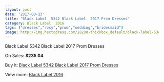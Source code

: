 ```yaml
---
layout: post
date: '2017-08-13'
title: "Black Label  5342 Black Label  2017 Prom Dresses"
category: Black Label  2016
tags: ["dresses","rosy","prom","wedding","bridesmaid"]
image: http://img.hectodress.com/28288-thickbox_default/black-label-5342-black-label-2012-prom-dresses.jpg
---
```

Black Label  5342 Black Label  2017 Prom Dresses

On Sales: **$235.04**
<a href="https://www.hectodress.com/black-label-2013/13204-black-label-5342-black-label-2012-prom-dresses.html"><amp-img layout="responsive" width="600" height="600" src="//img.hectodress.com/28288-thickbox_default/black-label-5342-black-label-2012-prom-dresses.jpg" alt="Black Label  5342 Black Label  2017 Prom Dresses 0" /></a>
<a href="https://www.hectodress.com/black-label-2013/13204-black-label-5342-black-label-2012-prom-dresses.html"><amp-img layout="responsive" width="600" height="600" src="//img.hectodress.com/28289-thickbox_default/black-label-5342-black-label-2012-prom-dresses.jpg" alt="Black Label  5342 Black Label  2017 Prom Dresses 1" /></a>

Buy it: [Black Label  5342 Black Label  2017 Prom Dresses](https://www.hectodress.com/black-label-2013/13204-black-label-5342-black-label-2012-prom-dresses.html "Black Label  5342 Black Label  2017 Prom Dresses")

View more: [Black Label  2016](https://www.hectodress.com/208-black-label-2013 "Black Label  2016")
